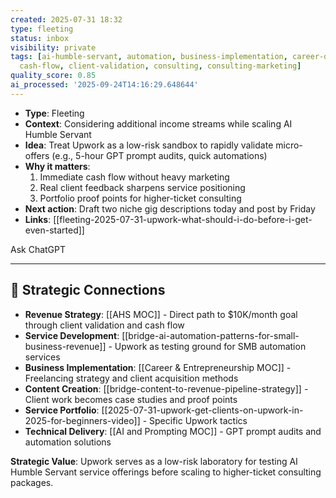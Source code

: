 ```yaml
---
created: 2025-07-31 18:32
type: fleeting
status: inbox
visibility: private
tags: [ai-humble-servant, automation, business-implementation, career-development,
  cash-flow, client-validation, consulting, consulting-marketing]
quality_score: 0.85
ai_processed: '2025-09-24T14:16:29.648644'
---
```

- **Type**: Fleeting
- **Context**: Considering additional income streams while scaling AI Humble Servant
- **Idea**: Treat Upwork as a low-risk sandbox to rapidly validate micro-offers (e.g., 5-hour GPT prompt audits, quick automations)
- **Why it matters**:
    1. Immediate cash flow without heavy marketing
    2. Real client feedback sharpens service positioning
    3. Portfolio proof points for higher-ticket consulting
- **Next action**: Draft two niche gig descriptions today and post by Friday
- **Links**: [[fleeting-2025-07-31-upwork-what-should-i-do-before-i-get-even-started]]
    

Ask ChatGPT

---

## 🔗 Strategic Connections
- **Revenue Strategy**: [[AHS MOC]] - Direct path to $10K/month goal through client validation and cash flow
- **Service Development**: [[bridge-ai-automation-patterns-for-small-business-revenue]] - Upwork as testing ground for SMB automation services
- **Business Implementation**: [[Career & Entrepreneurship MOC]] - Freelancing strategy and client acquisition methods
- **Content Creation**: [[bridge-content-to-revenue-pipeline-strategy]] - Client work becomes case studies and proof points
- **Service Portfolio**: [[2025-07-31-upwork-get-clients-on-upwork-in-2025-for-beginners-video]] - Specific Upwork tactics
- **Technical Delivery**: [[AI and Prompting MOC]] - GPT prompt audits and automation solutions

**Strategic Value**: Upwork serves as a low-risk laboratory for testing AI Humble Servant service offerings before scaling to higher-ticket consulting packages.